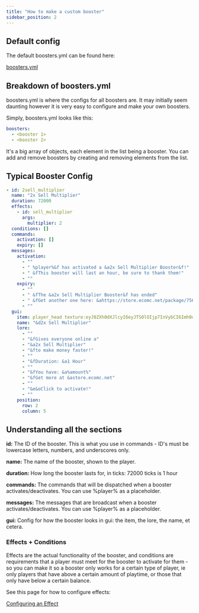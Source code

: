 ```yaml
---
title: "How to make a custom booster"
sidebar_position: 2
---
```


## Default config

The default boosters.yml can be found here: 

[boosters.yml](https://github.com/Auxilor/Boosters/blob/master/eco-core/core-plugin/src/main/resources/boosters.yml)

## Breakdown of boosters.yml

boosters.yml is where the configs for all boosters are. It may initially seem daunting however it is very easy to configure and make your own boosters.

Simply, boosters.yml looks like this:

```yaml
boosters:
  - <booster 1>
  - <booster 2>
```

It's a big array of objects, each element in the list being a booster. You can add and remove boosters by creating and removing elements from the list.

## Typical Booster Config

```yaml
- id: 2sell_multiplier
  name: "2x Sell Multiplier"
  duration: 72000
  effects:
    - id: sell_multiplier
      args:
        multiplier: 2
  conditions: []
  commands:
    activation: []
    expiry: []
  messages:
    activation:
      - ""
      - " %player%&f has activated a &a2x Sell Multiplier Booster&f!"
      - " &fThis booster will last an hour, be sure to thank them!"
      - ""
    expiry:
      - ""
      - " &fThe &a2x Sell Multiplier Booster&f has ended"
      - " &fGet another one here: &ahttps://store.ecomc.net/package/756888"
      - ""
  gui:
    item: player_head texture:eyJ0ZXh0dXJlcyI6eyJTS0lOIjp7InVybCI6Imh0dHA6Ly90ZXh0dXJlcy5taW5lY3JhZnQubmV0L3RleHR1cmUvYjBhN2I5NGM0ZTU4MWI2OTkxNTlkNDg4NDZlYzA5MTM5MjUwNjIzN2M4OWE5N2M5MzI0OGEwZDhhYmM5MTZkNSJ9fX0=
    name: "&d2x Sell Multiplier"
    lore:
      - ""
      - "&fGives everyone online a"
      - "&a2x Sell Multiplier"
      - "&fto make money faster!"
      - ""
      - "&fDuration: &a1 Hour"
      - ""
      - "&fYou have: &a%amount%"
      - "&fGet more at &astore.ecomc.net"
      - ""
      - "&e&oClick to activate!"
      - ""
    position:
      row: 2
      column: 5
```

## Understanding all the sections

**id:** The ID of the booster. This is what you use in commands - ID's must be lowercase letters, numbers, and underscores only.

**name:** The name of the booster, shown to the player.

**duration:** How long the booster lasts for, in ticks: 72000 ticks is 1 hour

**commands:** The commands that will be dispatched when a booster activates/deactivates. You can use %player% as a placeholder.

**messages:** The messages that are broadcast when a booster activates/deactivates. You can use %player% as a placeholder.

**gui:** Config for how the booster looks in gui: the item, the lore, the name, et cetera.

### Effects + Conditions

Effects are the actual functionality of the booster, and conditions are requirements that a player must meet for the booster to activate for them - so you can make it so a booster only works for a certain type of player, ie only players that have above a certain amount of playtime, or those that only have below a certain balance.

See this page for how to configure effects:

[Configuring an Effect](https://plugins.auxilor.io/effects/configuring-an-effect)

